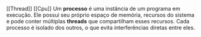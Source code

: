 [[Thread]]
[[Cpu]]
Um **processo** é uma instância de um programa em execução. Ele possui seu próprio espaço de memória, recursos do sistema e pode conter múltiplas **threads** que compartilham esses recursos. Cada processo é isolado dos outros, o que evita interferências diretas entre eles.